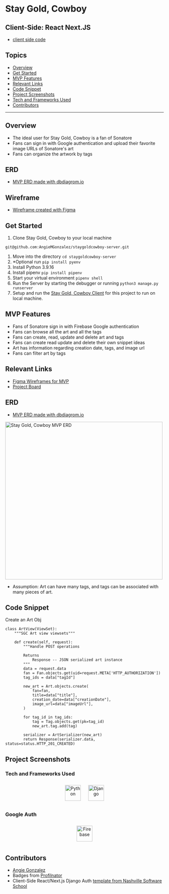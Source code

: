 # Stay Gold, Cowboy

## Client-Side: React Next.JS
- [client side code](https://github.com/AngieMGonzalez/staygoldcowboy-client)

## Topics
- [Overview](#overview)
- [Get Started](#get-started)
- [MVP Features](#mvp-features)
- [Relevant Links](#relevant-links)
- [Code Snippet](#code-snippet)
- [Project Screenshots](#project-screenshots)
- [Tech and Frameworks Used](#tech-and-frameworks-used)
- [Contributors](#contributors)
___

## Overview
- The ideal user for Stay Gold, Cowboy is a fan of Sonatore
- Fans can sign in with Google authentication and upload their favorite image URLs of Sonatore's art
- Fans can organize the artwork by tags

## ERD
- [MVP ERD made with dbdiagrom.io](https://dbdiagram.io/d/64809033722eb77494910894)

## Wireframe
- [Wireframe created with Figma](https://www.figma.com/file/hOEfUiFeL3cMBTDBOCiQML/Stay-Gold%2C-Cowboy?type=design&node-id=0%3A1&t=ZmzcDnEjDJpCFnqX-1)

## Get Started
1. Clone Stay Gold, Cowboy to your local machine
```
git@github.com:AngieMGonzalez/staygoldcowboy-server.git
```
1. Move into the directory `cd staygoldcowboy-server`
2. *Optional run `pip install pyenv`
3. Install Python 3.9.16
4. Install pipenv `pip install pipenv`
5. Start your virtual environment `pipenv shell`
6. Run the Server by starting the debugger or running `python3 manage.py runserver`
7. Setup and run the [Stay Gold, Cowboy Client](https://github.com/AngieMGonzalez/staygoldcowboy-client) for this project to run on local machine.

## MVP Features
- Fans of Sonatore sign in with Firebase Google authentication
- Fans can browse all the art and all the tags
- Fans can create, read, update and delete art and tags
- Fans can create read update and delete their own snippet ideas
- Art has information regarding creation date, tags, and image url
- Fans can filter art by tags

## Relevant Links
- [Figma Wireframes for MVP](https://www.figma.com/file/hOEfUiFeL3cMBTDBOCiQML/Stay-Gold%2C-Cowboy?type=design&node-id=0%3A1&t=ZmzcDnEjDJpCFnqX-1)
- [Project Board](https://github.com/users/AngieMGonzalez/projects/2)

## ERD

- [MVP ERD made with dbdiagrom.io](https://dbdiagram.io/d/64809033722eb77494910894)
<img width="500" alt="Stay Gold, Cowboy MVP ERD" src="https://user-images.githubusercontent.com/114124374/247436507-046a0270-51ee-4d4e-95a8-e74861da2cf6.png">

- Assumption: Art can have many tags, and tags can be associated with many pieces of art. 

## Code Snippet
Create an Art Obj
```
class ArtView(ViewSet):
    """SGC Art view viewsets"""

    def create(self, request):
        """Handle POST operations

        Returns
            Response -- JSON serialized art instance
        """
        data = request.data
        fan = Fan.objects.get(uid=request.META['HTTP_AUTHORIZATION'])
        tag_ids = data["tagId"]

        new_art = Art.objects.create(
            fan=fan,
            title=data["title"],
            creation_date=data["creationDate"],
            image_url=data["imageUrl"],
        )

        for tag_id in tag_ids:
            tag = Tag.objects.get(pk=tag_id)
            new_art.tag.add(tag)

        serializer = ArtSerializer(new_art)
        return Response(serializer.data, status=status.HTTP_201_CREATED)
```


## Project Screenshots

### Tech and Frameworks Used
<div align="center">  
<a href="https://www.python.org/" target="_blank"><img style="margin: 10px" src="https://profilinator.rishav.dev/skills-assets/python-original.svg" alt="Python" height="50" /></a>  
<a href="https://www.djangoproject.com/" target="_blank"><img style="margin: 10px" src="https://profilinator.rishav.dev/skills-assets/django-original.svg" alt="Django" height="50" /></a>  
</div>


### Google Auth
<div align="center">  
<a href="https://firebase.google.com/" target="_blank"><img style="margin: 10px" src="https://profilinator.rishav.dev/skills-assets/firebase.png" alt="Firebase" height="50" /></a>  
</div>

## Contributors
- [Angie Gonzalez](https://github.com/AngieMGonzalez)
- Badges from [Profilnator]([https://github.com/alexandresanlim/Badges4-README.md-Profile#see-more-repositories](https://profilinator.rishav.dev/))
- Client-Side React/Next.js Django Auth [template from Nashville Software School](https://github.com/codetracker-learning/TEMPLATE-nextjs-withauth-django)

